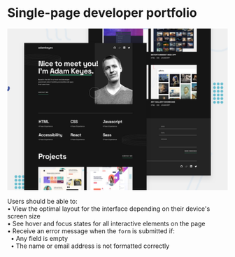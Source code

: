 # Single-page developer portfolio

![Design preview for the Single-page developer portfolio coding challenge](./preview.jpg)

Users should be able to:  
• View the optimal layout for the interface depending on their device's screen size  
• See hover and focus states for all interactive elements on the page  
• Receive an error message when the `form` is submitted if:  
&nbsp;&nbsp;• Any field is empty  
&nbsp;&nbsp;• The name or email address is not formatted correctly
